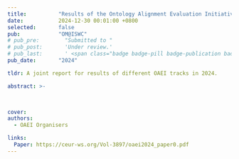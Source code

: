```yaml
---
title:          "Results of the Ontology Alignment Evaluation Initiative 2024"
date:           2024-12-30 00:01:00 +0800
selected:       false
pub:            "OM@ISWC"
# pub_pre:        "Submitted to "
# pub_post:       'Under review.'
# pub_last:       ' <span class="badge badge-pill badge-publication badge-success">Best Resource Paper Candidate</span>'
pub_date:       "2024"

tldr: A joint report for results of different OAEI tracks in 2024.

abstract: >-
  


cover: 
authors:
  - OAEI Organisers

links:
  Paper: https://ceur-ws.org/Vol-3897/oaei2024_paper0.pdf
---
```

